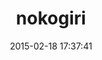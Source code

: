 ---
layout: post
title:  "nokogiri"
repo:   "sparklemotion/nokogiri"
date:   2015-02-18 17:37:41
---